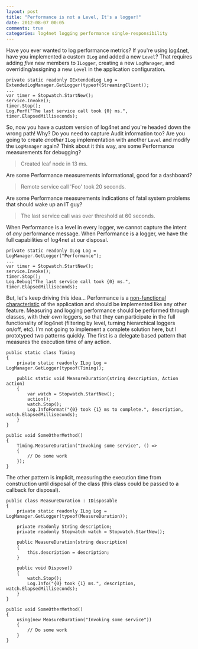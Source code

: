 ```yaml
---
layout: post
title: "Performance is not a Level, It's a logger!"
date: 2012-08-07 00:05
comments: true
categories: log4net logging performance single-responsibility
---
```


Have you ever wanted to log performance metrics? If you're using [log4net][l], have you implemented a custom `ILog` and added a new `Level`? That requires adding *five* new members to `ILogger`, creating a new `LogManager`, and overriding/assigning a new `Level` in the application configuration.

```
private static readonly IExtendedLog Log = ExtendedLogManager.GetLogger(typeof(StreamingClient)); 
...
var timer = Stopwatch.StartNew(); 
service.Invoke(); 
timer.Stop(); 
Log.Perf("The last service call took {0} ms.", timer.ElapsedMilliseconds);
```

So, now you have a custom version of log4net and you're headed down the wrong path! Why? Do you need to capture Audit information too? Are you going to create *another* `ILog` implementation with another `Level` and modify the `LogManager` again? Think about it this way, are some Performance measurements for debugging?

> Created leaf node in 13 ms.

Are some Performance measurements informational, good for a dashboard?

> Remote service call 'Foo' took 20 seconds.

Are some Performance measurements indications of fatal system problems that should wake up an IT guy?

> The last service call was over threshold at 60 seconds.

When Performance is a level in every logger, we cannot capture the intent of *any* performance message. When Performance is a logger, we have the full capabilities of log4net at our disposal.

```
private static readonly ILog Log = LogManager.GetLogger("Performance"); 
... 
var timer = Stopwatch.StartNew(); 
service.Invoke(); 
timer.Stop(); 
Log.Debug("The last service call took {0} ms.", timer.ElapsedMilliseconds);
```

But, let's keep driving this idea... Performance is a [non-functional characteristic][feat] of the application and should be implemented like any other feature. Measuring and logging performance should be performed through classes, with their *own* loggers, so that they can participate in the full functionality of log4net (filtering by level, turning hierarchical loggers on/off, etc). I'm not going to implement a complete solution here, but I prototyped two patterns quickly. The first is a delegate based pattern that measures the execution time of any action.

```
public static class Timing 
{
    private static readonly ILog Log = LogManager.GetLogger(typeof(Timing)); 

    public static void MeasureDuration(string description, Action action) 
    { 
        var watch = Stopwatch.StartNew(); 
        action(); 
        watch.Stop(); 
        Log.InfoFormat("{0} took {1} ms to complete.", description, watch.ElapsedMilliseconds); 
    } 
} 
```

```
public void SomeOtherMethod() 
{ 
    Timing.MeasureDuration("Invoking some service", () => 
    { 
        // Do some work 
    }); 
} 
```

The other pattern is implicit, measuring the execution time from construction until disposal of the class (this class could be passed to a callback for disposal).

```
public class MeasureDuration : IDisposable 
{ 
    private static readonly ILog Log = LogManager.GetLogger(typeof(MeasureDuration));

    private readonly String description; 
    private readonly Stopwatch watch = Stopwatch.StartNew(); 

    public MeasureDuration(string description) 
    { 
        this.description = description; 
    } 

    public void Dispose() 
    { 
        watch.Stop(); 
        Log.Info("{0} took {1} ms.", description, watch.ElapsedMilliseconds); 
    } 
}
```

```
public void SomeOtherMethod() 
{ 
    using(new MeasureDuration("Invoking some service")) 
    { 
        // Do some work 
    } 
}
```

 [l]: http://logging.apache.org/log4net/
 [feat]: http://www.mockobjects.com/2007/04/test-smell-logging-is-also-feature.html